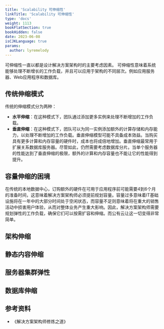 ```yaml
---
title: 'Scalability 可伸缩性'
linkTitle: 'Scalability 可伸缩性'
type: 'docs'
weight: 1113
bookFlatSection: true
bookHidden: false
date: 2023-06-08
isCJKLanguage: true
params:
  author: lyremelody
---
```


可伸缩性一直以都是设计解决方案架构时的主要考虑因素。
可伸缩性意味着系统能够处理不断增长的工作负载，并且可以应用于架构的不同层次。例如应用服务器、Web应用程序和数据库。

## 传统伸缩模式
传统的伸缩模式分为两种：
* **水平伸缩**：在这种模式下，团队通过添加更多实例来处理不断增加的工作负载。
* **垂直伸缩**：在这种模式下，团队可以为同一实例添加额外的计算存储和内存能力，以处理不断增加的工作负载。垂直伸缩模型可能不具备成本效益。当购买具有更多计算和内存容量的硬件时，成本也将成倍地增加。垂直伸缩最常用于扩展关系数据库服务器。尽管如此，仍然需要考虑数据库分片。当单个服务器的性能达到了垂直伸缩的极限，额外的计算和内存容量也不能让它的性能得到提升。

## 容量伸缩的困境
在传统的本地数据中心，订购额外的硬件在可用于应用程序前可能需要4到6个月的准备时间，这意味着解决方案架构师必须提前规划容量。容量过多意味着IT基础设施将在一年中的大部分时间处于空闲状态，而容量不足则意味着将在重大的销售活动中损害用户体验，从而对整体业务产生重大影响。因此，解决方案架构师需要规划弹性的工作负载，确保它们可以按需扩容和伸缩。而公有云让这一切变得非常简单。

## 架构伸缩
## 静态内容伸缩
## 服务器集群弹性
## 数据库伸缩

## 参考资料
* 《解决方案架构师修炼之道》